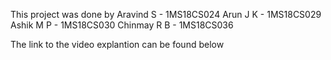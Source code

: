 This project was done by 
Aravind S - 1MS18CS024
Arun J K -  1MS18CS029
Ashik M P - 1MS18CS030
Chinmay R B - 1MS18CS036

The link to the video explantion can be found below 

